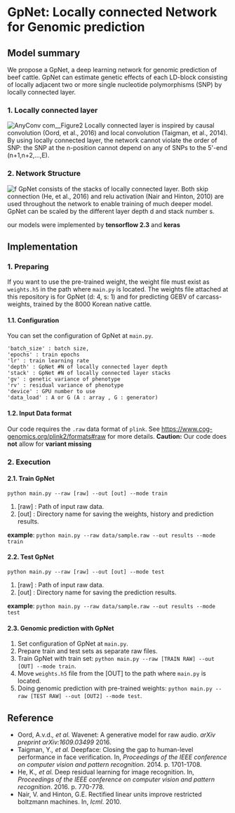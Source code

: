 
# GpNet: Locally connected Network for Genomic prediction
 

## Model summary
We propose a GpNet, a deep learning network for genomic prediction of beef cattle. GpNet can estimate genetic effects of each LD-block consisting of locally adjacent two or more single nucleotide polymorphisms (SNP) by locally connected layer. 

### 1. Locally connected layer
![AnyConv com__Figure2](https://user-images.githubusercontent.com/71325306/115521432-1eddaa80-a2c6-11eb-87d8-16ddeffc4e74.png)
Locally connected layer is inspired by causal convolution (Oord, et al., 2016) and local convolution (Taigman, et al., 2014). By using locally connected layer, the network cannot violate the order of SNP: the SNP at the n-position cannot depend on any of SNPs to the 5'-end (n+1,n+2,...,E).  

### 2. Network Structure
![f](https://user-images.githubusercontent.com/71325306/115522431-1043c300-a2c7-11eb-9a8c-9d1c5287adfc.png)
 GpNet consists of the stacks of locally connected layer. Both skip connection (He, et al., 2016) and relu activation (Nair and Hinton, 2010) are used throughout the network to enable training of much deeper model. GpNet can be scaled by the different layer depth d and stack number s.
 
our models were implemented by **tensorflow 2.3** and **keras**
  
## Implementation

### 1. Preparing
If you want to use the pre-trained weight, the weight file must exist as `weights.h5` in the path where `main.py` is located. The weights file attached at this repository is for GpNet (d: 4, s: 1) and  for predicting GEBV of carcass-weights, trained by the 8000 Korean native cattle.
#### 1.1. Configuration
You can set the configuration  of GpNet at `main.py`.
```
'batch_size' : batch size,
'epochs' : train epochs
'lr' : train learning rate
'depth' : GpNet #N of locally connected layer depth
'stack' : GpNet #N of locally connected layer stacks
'gv' : genetic variance of phenotype
'rv' : residual variance of phenotype
'device' : GPU number to use
'data_load' : A or G (A : array , G : generator)
```
#### 1.2. Input Data format
Our code requires the `.raw` data format of `plink`.  See https://www.cog-genomics.org/plink2/formats#raw for more details.
**Caution:** Our code does **not** allow for **variant missing**
### 2. Execution

#### 2.1. Train GpNet
```
python main.py --raw [raw] --out [out] --mode train
```
1. [raw] : Path of input raw data.
2. [out] : Directory name for saving the weights, history and prediction results. 

**example**: `python main.py --raw data/sample.raw --out results --mode train`

#### 2.2. Test GpNet
```
python main.py --raw [raw] --out [out] --mode test
```
1. [raw] : Path of input raw data.
2. [out] : Directory name for saving the prediction results. 

**example**: `python main.py --raw data/sample.raw --out results --mode test`

#### 2.3. Genomic prediction with GpNet
1. Set configuration  of GpNet at `main.py`.
2. Prepare train and test sets as separate raw files.
3. Train GpNet with train set: `python main.py --raw [TRAIN RAW] --out [OUT] --mode train`.
4. Move `weights.h5` file from the [OUT] to the path where `main.py` is located.
5. Doing genomic prediction with pre-trained weights:  `python main.py --raw [TEST RAW] --out [OUT2] --mode test`.

## Reference
- Oord, A.v.d._, et al._ Wavenet: A generative model for raw audio. _arXiv preprint arXiv:1609.03499_ 2016.
- Taigman, Y._, et al._ Deepface: Closing the gap to human-level performance in face verification. In, _Proceedings of the IEEE conference on computer vision and pattern recognition_. 2014. p. 1701-1708.
- He, K._, et al._ Deep residual learning for image recognition. In, _Proceedings of the IEEE conference on computer vision and pattern recognition_. 2016. p. 770-778.
- Nair, V. and Hinton, G.E. Rectified linear units improve restricted boltzmann machines. In, _Icml_. 2010.
